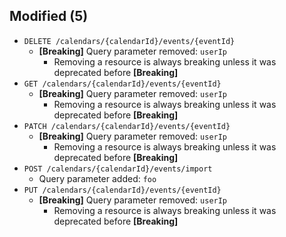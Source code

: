 ## Modified (5)

* `DELETE /calendars/{calendarId}/events/{eventId}`
  * **[Breaking]** Query parameter removed: `userIp`
    * Removing a resource is always breaking unless it was deprecated before **[Breaking]**
* `GET /calendars/{calendarId}/events/{eventId}`
  * **[Breaking]** Query parameter removed: `userIp`
    * Removing a resource is always breaking unless it was deprecated before **[Breaking]**
* `PATCH /calendars/{calendarId}/events/{eventId}`
  * **[Breaking]** Query parameter removed: `userIp`
    * Removing a resource is always breaking unless it was deprecated before **[Breaking]**
* `POST /calendars/{calendarId}/events/import`
  * Query parameter added: `foo`
* `PUT /calendars/{calendarId}/events/{eventId}`
  * **[Breaking]** Query parameter removed: `userIp`
    * Removing a resource is always breaking unless it was deprecated before **[Breaking]**

